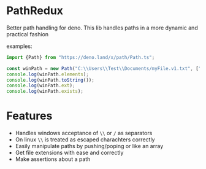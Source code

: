 # PathRedux
Better path handling for deno. This lib handles paths in a more dynamic and practical fashion

examples:
```ts
import {Path} from "https://deno.land/x/path/Path.ts";

const winPath = new Path("C:\\Users\\Test\\Documents/myFile.v1.txt", ["\\", "/"]);
console.log(winPath.elements);
console.log(winPath.toString());
console.log(winPath.ext);
console.log(winPath.exists);
```

# Features
* Handles windows acceptance of `\\` or `/` as separators
* On linux `\\` is treated as escaped charachters correctly
* Easily manipulate paths by pushing/poping or like an array
* Get file extensions with ease and correctly
* Make assertions about a path
